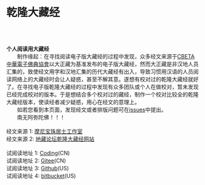 
# 乾隆大藏经

<br/>
<br/>

**个人阅读用大藏经**
<br/>
　　制作缘起：在寻找阅读电子版大藏经的过程中发现，众多经文来源于[CBETA 中華電子佛典協會](http://www.cbeta.org)以大正藏为基准发布的电子版大藏经，然而大正藏是非汉地人员汇集的，致使经文用字和汉地汇集的历代大藏经有出入，导致习惯用汉语的人员阅读网络上的大藏经时会让人疑惑，甚至不解其意。遂想有校对过的乾隆大藏经就好了。在寻找电子版乾隆大藏经的过程中发现有众多团队或个人在做校对，暂未发现已经完成校对的版本。于是想结合多个校对过的藏经，制作一个校对比较全的乾隆大藏经版本，使读经者减少疑惑，用心在经文的意理上。
<br/>
　　如若您看到本页面，发现经文或者排版问题可在[issues](https://github.com/qldzj/qldzj/issues)中提出。
<br/>
　　南无阿弥陀佛！！！
<br/>
<br/>
经文来源 1: [摩尼宝珠居士工作室](http://www.qldzj.com)
<br/>
经文来源 2: [地藏论坛乾隆大藏经网站](http://www.bskk.net)
<br/>
<br/>
试阅读地址 1: [Coding](https://qldzj.coding.me/qldzj)(CN)<br/>
试阅读地址 2: [Gitee](https://qldzj.gitee.io)(CN)<br/>
试阅读地址 3: [Github](https://git.io/qldzj)(US)<br/>
试阅读地址 4: [bitbucket](https://qldzj.bitbucket.io)(US)<br/>